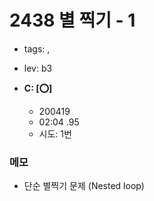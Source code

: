 # 2438 별 찍기 - 1
 - tags: ,
 - lev: b3

- **C: [:o:]**
  - 200419
  - 02:04 .95
  - 시도: 1번

### 메모
 - 단순 별찍기 문제 (Nested loop)

